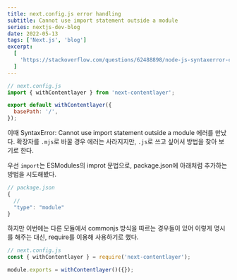 ```yaml
---
title: next.config.js error handling
subtitle: Cannot use import statement outside a module
series: nextjs-dev-blog
date: 2022-05-13
tags: ['Next.js', 'blog']
excerpt:
  [
    'https://stackoverflow.com/questions/62488898/node-js-syntaxerror-cannot-use-import-statement-outside-a-module',
  ]
---
```


```js
// next.config.js
import { withContentlayer } from 'next-contentlayer';

export default withContentlayer({
  basePath: '/',
});
```

이때 SyntaxError: Cannot use import statement outside a module 에러를 만났다. 확장자를 `.mjs`로 바꿀 경우 에러는 사라지지만, `.js`로 쓰고 싶어서 방법을 찾아 보기로 한다.

우선 `import`는 ESModules의 improt 문법으로, package.json에 아래처럼 추가하는 방법을 시도해봤다.

```js
// package.json
{
  //
  "type": "module"
}
```

하지만 이번에는 다른 모듈에서 commonjs 방식을 따르는 경우들이 있어 이렇게 명시를 해주는 대신, require를 이용해 사용하기로 했다.

```js
// next.config.js
const { withContentlayer } = require('next-contentlayer');

module.exports = withContentlayer()({});
```
